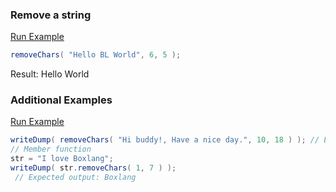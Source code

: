 ### Remove a string



<a href="https://try.boxlang.io/?code=eJwrSs3NL0t1zkgsKtZQUPJIzcnJV3B28%2FVRCM8vyklR0lEw01EwVdC05gIAIHwL%2Bw%3D%3D" target="_blank">Run Example</a>

```java
removeChars( "Hello BL World", 6, 5 );

```

Result: Hello World

### Additional Examples

<a href="https://try.boxlang.io?code=eJxtjskKwjAYhO95ijGnFkprT4rFiwvUgw%2BRNr8aaJKSJl3e3iCiCB7mNMs3k1OeTkH3CRxpO9LxIdyQgNcKTZByWWWoxUgQMKolSLHkPEO5jtoiRVqhKHCee2o9Sdjg%2B%2BB3%2BLRZdK%2BkG3K4BdN6ZQ0bvMMe%2FIIu8nCwcyfMnVds%2Bn6JkfznT5lh88Kxv7z3CHsCnS9Beg%3D%3D" target="_blank">Run Example</a>

```java
writeDump( removeChars( "Hi buddy!, Have a nice day.", 10, 18 ) ); // Expected output: Hi buddy!
// Member function
str = "I love Boxlang";
writeDump( str.removeChars( 1, 7 ) );
 // Expected output: Boxlang

```


